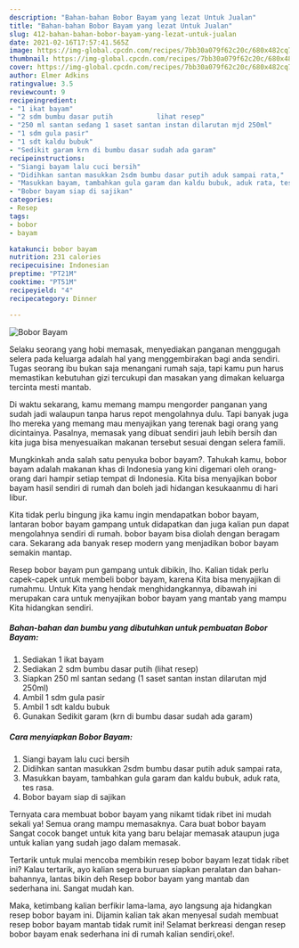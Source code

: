 ```yaml
---
description: "Bahan-bahan Bobor Bayam yang lezat Untuk Jualan"
title: "Bahan-bahan Bobor Bayam yang lezat Untuk Jualan"
slug: 412-bahan-bahan-bobor-bayam-yang-lezat-untuk-jualan
date: 2021-02-16T17:57:41.565Z
image: https://img-global.cpcdn.com/recipes/7bb30a079f62c20c/680x482cq70/bobor-bayam-foto-resep-utama.jpg
thumbnail: https://img-global.cpcdn.com/recipes/7bb30a079f62c20c/680x482cq70/bobor-bayam-foto-resep-utama.jpg
cover: https://img-global.cpcdn.com/recipes/7bb30a079f62c20c/680x482cq70/bobor-bayam-foto-resep-utama.jpg
author: Elmer Adkins
ratingvalue: 3.5
reviewcount: 9
recipeingredient:
- "1 ikat bayam"
- "2 sdm bumbu dasar putih           lihat resep"
- "250 ml santan sedang 1 saset santan instan dilarutan mjd 250ml"
- "1 sdm gula pasir"
- "1 sdt kaldu bubuk"
- "Sedikit garam krn di bumbu dasar sudah ada garam"
recipeinstructions:
- "Siangi bayam lalu cuci bersih"
- "Didihkan santan masukkan 2sdm bumbu dasar putih aduk sampai rata,"
- "Masukkan bayam, tambahkan gula garam dan kaldu bubuk, aduk rata, tes rasa."
- "Bobor bayam siap di sajikan"
categories:
- Resep
tags:
- bobor
- bayam

katakunci: bobor bayam 
nutrition: 231 calories
recipecuisine: Indonesian
preptime: "PT21M"
cooktime: "PT51M"
recipeyield: "4"
recipecategory: Dinner

---
```



![Bobor Bayam](https://img-global.cpcdn.com/recipes/7bb30a079f62c20c/680x482cq70/bobor-bayam-foto-resep-utama.jpg)

Selaku seorang yang hobi memasak, menyediakan panganan menggugah selera pada keluarga adalah hal yang menggembirakan bagi anda sendiri. Tugas seorang ibu bukan saja menangani rumah saja, tapi kamu pun harus memastikan kebutuhan gizi tercukupi dan masakan yang dimakan keluarga tercinta mesti mantab.

Di waktu  sekarang, kamu memang mampu mengorder panganan yang sudah jadi walaupun tanpa harus repot mengolahnya dulu. Tapi banyak juga lho mereka yang memang mau menyajikan yang terenak bagi orang yang dicintainya. Pasalnya, memasak yang dibuat sendiri jauh lebih bersih dan kita juga bisa menyesuaikan makanan tersebut sesuai dengan selera famili. 



Mungkinkah anda salah satu penyuka bobor bayam?. Tahukah kamu, bobor bayam adalah makanan khas di Indonesia yang kini digemari oleh orang-orang dari hampir setiap tempat di Indonesia. Kita bisa menyajikan bobor bayam hasil sendiri di rumah dan boleh jadi hidangan kesukaanmu di hari libur.

Kita tidak perlu bingung jika kamu ingin mendapatkan bobor bayam, lantaran bobor bayam gampang untuk didapatkan dan juga kalian pun dapat mengolahnya sendiri di rumah. bobor bayam bisa diolah dengan beragam cara. Sekarang ada banyak resep modern yang menjadikan bobor bayam semakin mantap.

Resep bobor bayam pun gampang untuk dibikin, lho. Kalian tidak perlu capek-capek untuk membeli bobor bayam, karena Kita bisa menyajikan di rumahmu. Untuk Kita yang hendak menghidangkannya, dibawah ini merupakan cara untuk menyajikan bobor bayam yang mantab yang mampu Kita hidangkan sendiri.

<!--inarticleads1-->

##### Bahan-bahan dan bumbu yang dibutuhkan untuk pembuatan Bobor Bayam:

1. Sediakan 1 ikat bayam
1. Sediakan 2 sdm bumbu dasar putih           (lihat resep)
1. Siapkan 250 ml santan sedang (1 saset santan instan dilarutan mjd 250ml)
1. Ambil 1 sdm gula pasir
1. Ambil 1 sdt kaldu bubuk
1. Gunakan Sedikit garam (krn di bumbu dasar sudah ada garam)




<!--inarticleads2-->

##### Cara menyiapkan Bobor Bayam:

1. Siangi bayam lalu cuci bersih
1. Didihkan santan masukkan 2sdm bumbu dasar putih aduk sampai rata,
1. Masukkan bayam, tambahkan gula garam dan kaldu bubuk, aduk rata, tes rasa.
1. Bobor bayam siap di sajikan




Ternyata cara membuat bobor bayam yang nikamt tidak ribet ini mudah sekali ya! Semua orang mampu memasaknya. Cara buat bobor bayam Sangat cocok banget untuk kita yang baru belajar memasak ataupun juga untuk kalian yang sudah jago dalam memasak.

Tertarik untuk mulai mencoba membikin resep bobor bayam lezat tidak ribet ini? Kalau tertarik, ayo kalian segera buruan siapkan peralatan dan bahan-bahannya, lantas bikin deh Resep bobor bayam yang mantab dan sederhana ini. Sangat mudah kan. 

Maka, ketimbang kalian berfikir lama-lama, ayo langsung aja hidangkan resep bobor bayam ini. Dijamin kalian tak akan menyesal sudah membuat resep bobor bayam mantab tidak rumit ini! Selamat berkreasi dengan resep bobor bayam enak sederhana ini di rumah kalian sendiri,oke!.

